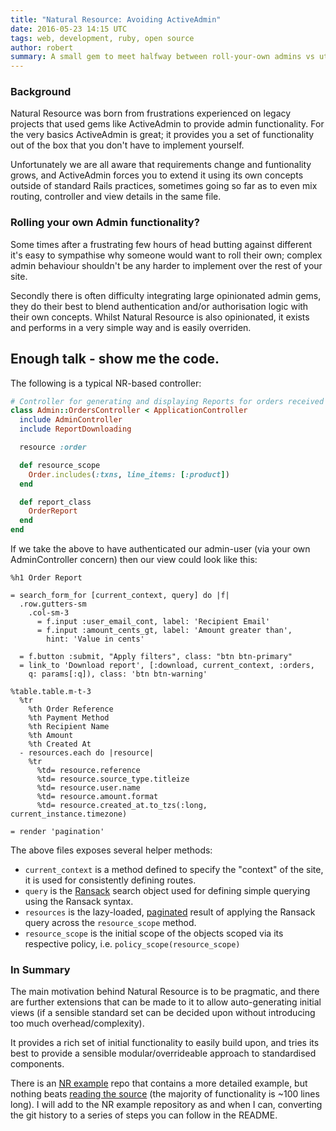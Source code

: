 ```yaml
---
title: "Natural Resource: Avoiding ActiveAdmin"
date: 2016-05-23 14:15 UTC
tags: web, development, ruby, open source
author: robert
summary: A small gem to meet halfway between roll-your-own admins vs utilising ActiveAdmin
---
```


### Background

Natural Resource was born from frustrations experienced on legacy projects that used gems like ActiveAdmin to provide admin functionality. For the very basics ActiveAdmin is great; it provides you a set of functionality out of the box that you don't have to implement yourself.

Unfortunately we are all aware that requirements change and funtionality grows, and ActiveAdmin forces you to extend it using its own concepts outside of standard Rails practices, sometimes going so far as to even mix routing, controller and view details in the same file.

### Rolling your own Admin functionality?

Some times after a frustrating few hours of head butting against different it's easy to sympathise why someone would want to roll their own; complex admin behaviour shouldn't be any harder to implement over the rest of your site.

Secondly there is often difficulty integrating large opinionated admin gems, they do their best to blend authentication and/or authorisation logic with their own concepts. Whilst Natural Resource is also opinionated, it exists and performs in a very simple way and is easily overriden.

## Enough talk - show me the code.

The following is a typical NR-based controller:

~~~ ruby
# Controller for generating and displaying Reports for orders received
class Admin::OrdersController < ApplicationController
  include AdminController
  include ReportDownloading

  resource :order

  def resource_scope
    Order.includes(:txns, line_items: [:product])
  end

  def report_class
    OrderReport
  end
end
~~~

If we take the above to have authenticated our admin-user (via your own AdminController concern) then our view could look like this:

~~~ haml
%h1 Order Report

= search_form_for [current_context, query] do |f|
  .row.gutters-sm
    .col-sm-3
      = f.input :user_email_cont, label: 'Recipient Email'
      = f.input :amount_cents_gt, label: 'Amount greater than',
        hint: 'Value in cents'

  = f.button :submit, "Apply filters", class: "btn btn-primary"
  = link_to 'Download report', [:download, current_context, :orders,
    q: params[:q]), class: 'btn btn-warning'

%table.table.m-t-3
  %tr
    %th Order Reference
    %th Payment Method
    %th Recipient Name
    %th Amount
    %th Created At
  - resources.each do |resource|
    %tr
      %td= resource.reference
      %td= resource.source_type.titleize
      %td= resource.user.name
      %td= resource.amount.format
      %td= resource.created_at.to_tzs(:long, current_instance.timezone)

= render 'pagination'
~~~

The above files exposes several helper methods:

  * `current_context` is a method defined to specify the "context" of the site, it is used for consistently defining routes.
  * `query` is the [Ransack](https://github.com/activerecord-hackery/ransack) search object used for defining simple querying using the Ransack syntax.
  * `resources` is the lazy-loaded, [paginated](https://github.com/mislav/will_paginate) result of applying the Ransack query across the `resource_scope` method.
  * `resource_scope` is the initial scope of the objects scoped via its respective policy, i.e. `policy_scope(resource_scope)`


### In Summary

The main motivation behind Natural Resource is to be pragmatic, and there are further extensions that can be made to it to allow auto-generating initial views (if a sensible standard set can be decided upon without introducing too much overhead/complexity).

It provides a rich set of initial functionality to easily build upon, and tries its best to provide a sensible modular/overrideable approach to standardised components.

There is an [NR example](https://github.com/haar/nr_example) repo that contains a more detailed example, but nothing beats [reading the source](https://github.com/haar/natural_resource) (the majority of functionality is ~100 lines long). I will add to the NR example repository as and when I can, converting the git history to a series of steps you can follow in the README.
